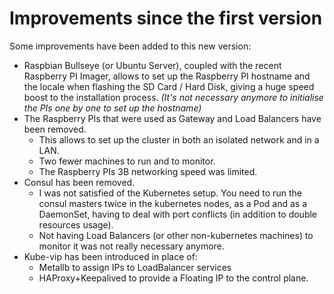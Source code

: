 # Improvements since the first version

Some improvements have been added to this new version:

* Raspbian Bullseye (or Ubuntu Server), coupled with the recent Raspberry PI Imager, allows
  to set up the Raspberry PI hostname and the locale when flashing the SD Card / Hard Disk,
  giving a huge speed boost to the installation process. _(It's not necessary anymore
  to initialise the PIs one by one to set up the hostname)_
* The Raspberry PIs that were used as Gateway and Load Balancers have been removed.
    * This allows to set up the cluster in both an isolated network and in a LAN.
    * Two fewer machines to run and to monitor.
    * The Raspberry PIs 3B networking speed was limited.
* Consul has been removed.
    * I was not satisfied of the Kubernetes setup. You need to run the consul
      masters twice in the kubernetes nodes, as a Pod and as a DaemonSet, having
      to deal with port conflicts (in addition to double resources usage).
    * Not having Load Balancers (or other non-kubernetes machines) to monitor
      it was not really necessary anymore.
* Kube-vip has been introduced in place of:
    * Metallb to assign IPs to LoadBalancer services
    * HAProxy+Keepalived to provide a Floating IP to the control plane.